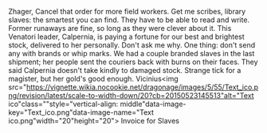 Zhager,
Cancel that order for more field workers. Get me scribes, library slaves: the smartest you can find. They have to be able to read and write. Former runaways are fine, so long as they were clever about it. This Venatori leader, Calpernia, is paying a fortune for our best and brightest stock, delivered to her personally. Don't ask me why.
One thing: don't send any with brands or whip marks. We had a couple branded slaves in the last shipment; her people sent the couriers back with burns on their faces. They said Calpernia doesn't take kindly to damaged stock. Strange tick for a magister, but her gold's good enough.
Vicinius<img src="https://vignette.wikia.nocookie.net/dragonage/images/5/55/Text_ico.png/revision/latest/scale-to-width-down/20?cb=20150523145513"alt="Text ico"class=""style="vertical-align: middle"data-image-key="Text_ico.png"data-image-name="Text ico.png"width="20"height="20"> Invoice for Slaves
